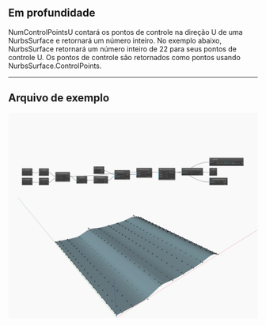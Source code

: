 ## Em profundidade
NumControlPointsU contará os pontos de controle na direção U de uma NurbsSurface e retornará um número inteiro. No exemplo abaixo, NurbsSurface retornará um número inteiro de 22 para seus pontos de controle U. Os pontos de controle são retornados como pontos usando NurbsSurface.ControlPoints.
___
## Arquivo de exemplo

![NumControlPointsU](./Autodesk.DesignScript.Geometry.NurbsSurface.NumControlPointsU_img.jpg)

